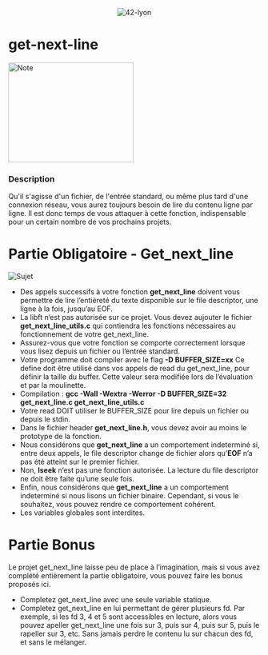 <p align="center">
    <img alt="42-lyon" src="https://user-images.githubusercontent.com/45235527/106354618-6ec65a00-62f3-11eb-8688-ba9e0f4e77de.jpg" />
</p>

# get-next-line

<img alt="Note" src="https://user-images.githubusercontent.com/45235527/96751780-e4a25780-13cd-11eb-9d06-aa687ff25143.png" width="250" height="200" />

### <strong>Description</strong>

Qu'il s'agisse d'un fichier, de l'entrée standard, ou même plus tard d'une connexion réseau, vous aurez 
toujours besoin de lire du contenu ligne par ligne. Il est donc temps de vous attaquer à cette fonction, 
indispensable pour un certain nombre de vos prochains projets.


# Partie Obligatoire - Get_next_line

![Sujet](https://user-images.githubusercontent.com/45235527/96753205-d0f7f080-13cf-11eb-9730-1a2309c69664.png)

- Des appels successifs à votre fonction <strong>get_next_line</strong> doivent vous permettre de
lire l’entièreté du texte disponible sur le file descriptor, une ligne à la fois, jusqu’au
EOF.
- La libft n’est pas autorisée sur ce projet. Vous devez aujouter le fichier <strong>get_next_line_utils.c</strong>
qui contiendra les fonctions nécessaires au fonctionnement de votre get_next_line.
- Assurez-vous que votre fonction se comporte correctement lorsque vous lisez depuis
un fichier ou l’entrée standard.
- Votre programme doit compiler avec le flag <strong>-D BUFFER_SIZE=xx</strong> Ce define doit
être utilisé dans vos appels de read du get_next_line, pour définir la taille du
buffer. Cette valeur sera modifiée lors de l’évaluation et par la moulinette.
- Compilation : <strong>gcc -Wall -Wextra -Werror -D BUFFER_SIZE=32 get_next_line.c
get_next_line_utils.c</strong>
- Votre read DOIT utiliser le BUFFER_SIZE pour lire depuis un fichier ou depuis
le stdin.
- Dans le fichier header <strong>get_next_line.h</strong>, vous devez avoir au moins le prototype
de la fonction.
- Nous considérons que <strong>get_next_line</strong> a un comportement indeterminé si, entre
deux appels, le file descriptor change de fichier alors qu’<strong>EOF</strong> n’a pas été atteint
sur le premier fichier.
- Non, <strong>lseek</strong> n’est pas une fonction autorisée. La lecture du file descriptor ne doit
être faite qu’une seule fois.
- Enfin, nous considérons que <strong>get_next_line</strong> a un comportement indeterminé si
nous lisons un fichier binaire. Cependant, si vous le souhaitez, vous pouvez rendre
ce comportement cohérent.
- Les variables globales sont interdites.


# Partie Bonus

Le projet get_next_line laisse peu de place à l’imagination, mais si vous avez complété 
entièrement la partie obligatoire, vous pouvez faire les bonus proposés ici.

- Completez get_next_line avec une seule variable statique.
- Completez get_next_line en lui permettant de gérer plusieurs fd. Par exemple, si
les fd 3, 4 et 5 sont accessibles en lecture, alors vous pouvez apeller get_next_line
une fois sur 3, puis sur 4, puis sur 5, puis le rapeller sur 3, etc. Sans jamais perdre
le contenu lu sur chacun des fd, et sans le mélanger.
